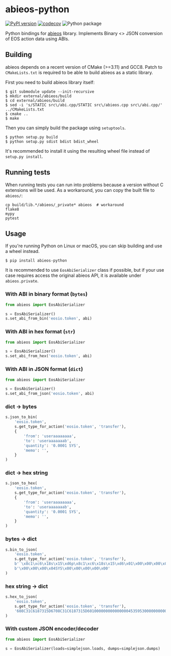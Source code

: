 # abieos-python

[![PyPI version](https://badge.fury.io/py/abieos-python.svg)](https://badge.fury.io/py/abieos-python) [![codecov](https://codecov.io/gh/ulamlabs/abieos-python/branch/master/graph/badge.svg)](https://codecov.io/gh/ulamlabs/abieos-python) ![Python package](https://github.com/ulamlabs/abieos-python/workflows/Python%20package/badge.svg)

Python bindings for [abieos](https://github.com/EOSIO/abieos) library. Implements Binary <> JSON conversion of EOS action data using ABIs.

## Building

abieos depends on a recent version of CMake (>=3.11) and GCC8. Patch to `CMakeLists.txt` is required to be able to build abieos as a static library.

First you need to build abieos library itself:

```shell
$ git submodule update --init-recursive
$ mkdir external/abieos/build
$ cd external/abieos/build
$ sed -i 's/STATIC src\/abi.cpp/STATIC src\/abieos.cpp src\/abi.cpp/' ../CMakeLists.txt
$ cmake ..
$ make
```

Then you can simply build the package using `setuptools`.

```shell
$ python setup.py build
$ python setup.py sdist bdist bdist_wheel
```

It's recommended to install it using the resulting wheel file instead of `setup.py install`.

## Running tests

When running tests you can run into problems because a version without C extensions will be used. As a workaround, you can copy the built file to `abieos/`:

```shell
cp build/lib.*/abieos/_private* abieos  # workaround
flake8
mypy
pytest
```

## Usage

If you're running Python on Linux or macOS, you can skip building and use a wheel instead.

```shell
$ pip install abieos-python
```

It is recommended to use `EosAbiSerializer` class if possible, but if your use case requires access the original abieos API, it is available under `abieos.private`.

### With ABI in binary format (`bytes`)
```python
from abieos import EosAbiSerializer

s = EosAbiSerializer()
s.set_abi_from_bin('eosio.token', abi)
```

### With ABI in hex format (`str`)
```python
from abieos import EosAbiSerializer

s = EosAbiSerializer()
s.set_abi_from_hex('eosio.token', abi)
```

### With ABI in JSON format (`dict`)
```python
from abieos import EosAbiSerializer

s = EosAbiSerializer()
s.set_abi_from_json('eosio.token', abi)
```

### dict -> bytes
```python
s.json_to_bin(
    'eosio.token',
    s.get_type_for_action('eosio.token', 'transfer'),
    {
        'from': 'useraaaaaaaa',
        'to': 'useraaaaaaab',
        'quantity': '0.0001 SYS',
        'memo': '',
    }
)
```

### dict -> hex string
```python
s.json_to_hex(
    'eosio.token',
    s.get_type_for_action('eosio.token', 'transfer'),
    {
        'from': 'useraaaaaaaa',
        'to': 'useraaaaaaab',
        'quantity': '0.0001 SYS',
        'memo': '',
    }
)
```

### bytes -> dict
```python
s.bin_to_json(
    'eosio.token',
    s.get_type_for_action('eosio.token', 'transfer'),
    b'`\x8c1\xc6\x18s\x15\xd6p\x8c1\xc6\x18s\x15\xd6\x01\x00\x00\x00\x00'
    b'\x00\x00\x00\x04SYS\x00\x00\x00\x00\x00'
)
```

### hex string -> dict
```python
s.hex_to_json(
    'eosio.token',
    s.get_type_for_action('eosio.token', 'transfer'),
    '608C31C6187315D6708C31C6187315D60100000000000000045359530000000000'
)
```

### With custom JSON encoder/decoder
```python
from abieos import EosAbiSerializer

s = EosAbiSerializer(loads=simplejson.loads, dumps=simplejson.dumps)
```
